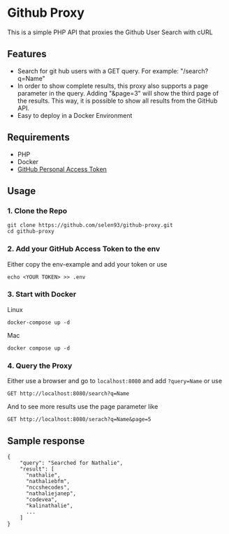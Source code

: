 # Github Proxy

This is a simple PHP API that proxies the Github User Search with cURL


## Features

- Search for git hub users with a GET query. For example: "/search?q=Name"
- In order to show complete results, this proxy also supports a page parameter in the query. Adding "&page=3" will show the third page of the results. This way, it is possible to show all results from the GitHub API.
- Easy to deploy in a Docker Environment

## Requirements

- PHP
- Docker
- [GitHub Personal Access Token](5https://docs.github.com/en/authentication/keeping-your-account-and-data-secure/managing-your-personal-access-tokens)

## Usage

### 1. Clone the Repo
```
git clone https://github.com/selen93/github-proxy.git
cd github-proxy
```

### 2. Add your GitHub Access Token to the env

Either copy the env-example and add your token or use
```
echo <YOUR TOKEN> >> .env
```

### 3. Start with Docker
Linux
```
docker-compose up -d
```
Mac
```
docker compose up -d
```

### 4. Query the Proxy
Either use a browser and go to `localhost:8080` and add `?query=Name` or use
```
GET http://localhost:8080/search?q=Name
```
And to see more results use the page parameter like
```
GET http://localhost:8080/serach?q=Name&page=5
```


## Sample response
```
{
    "query": "Searched for Nathalie",
    "result": [
      "nathalie",
      "nathaliebfm",
      "nccshecodes",
      "nathaliejanep",
      "codevea",
      "kalinathalie",
      ...
    ]
}
